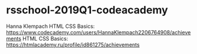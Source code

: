 # rsschool-2019Q1-codeacademy
Hanna Klempach
HTML CSS Basics: https://www.codecademy.com/users/HannaKlempach2206764908/achievements
HTML CSS Basics: https://htmlacademy.ru/profile/id861275/achievements